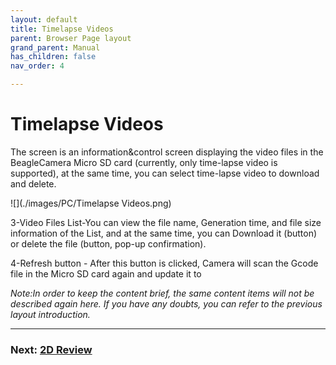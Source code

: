 ```yaml
---
layout: default
title: Timelapse Videos
parent: Browser Page layout
grand_parent: Manual
has_children: false
nav_order: 4

---
```


# Timelapse Videos

The screen is an information&control screen displaying the video files in the BeagleCamera Micro SD card (currently, only time-lapse video is supported), at the same time, you can select time-lapse video to download and delete.

![](./images/PC/Timelapse Videos.png)

3-Video Files List-You can view the file name, Generation time, and file size information of the List, and at the same time, you can Download it (button) or delete the file (button, pop-up confirmation).

4-Refresh button - After this button is clicked, Camera will scan the Gcode file in the Micro SD card again and update it to



_Note:In order to keep the content brief, the same content items will not be described again here. If you have any doubts, you can refer to the previous layout introduction._

---
### Next: [2D Review](./Browser%20Page%20layout-2D%20Review.md)